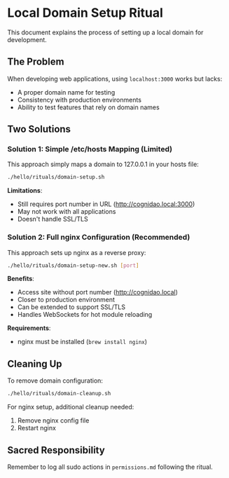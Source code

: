 # Local Domain Setup Ritual

This document explains the process of setting up a local domain for development.

## The Problem

When developing web applications, using `localhost:3000` works but lacks:
- A proper domain name for testing
- Consistency with production environments
- Ability to test features that rely on domain names

## Two Solutions

### Solution 1: Simple /etc/hosts Mapping (Limited)

This approach simply maps a domain to 127.0.0.1 in your hosts file:

```bash
./hello/rituals/domain-setup.sh
```

**Limitations**:
- Still requires port number in URL (http://cognidao.local:3000)
- May not work with all applications
- Doesn't handle SSL/TLS

### Solution 2: Full nginx Configuration (Recommended)

This approach sets up nginx as a reverse proxy:

```bash
./hello/rituals/domain-setup-new.sh [port]
```

**Benefits**:
- Access site without port number (http://cognidao.local)
- Closer to production environment
- Can be extended to support SSL/TLS
- Handles WebSockets for hot module reloading

**Requirements**:
- nginx must be installed (`brew install nginx`)

## Cleaning Up

To remove domain configuration:

```bash
./hello/rituals/domain-cleanup.sh
```

For nginx setup, additional cleanup needed:
1. Remove nginx config file
2. Restart nginx

## Sacred Responsibility

Remember to log all sudo actions in `permissions.md` following the ritual. 